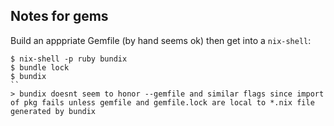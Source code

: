 ## Notes for gems

Build an apppriate Gemfile (by hand seems ok) then get into a `nix-shell`:

```
$ nix-shell -p ruby bundix
$ bundle lock
$ bundix
``
> bundix doesnt seem to honor --gemfile and similar flags since import of pkg fails unless gemfile and gemfile.lock are local to *.nix file generated by bundix
